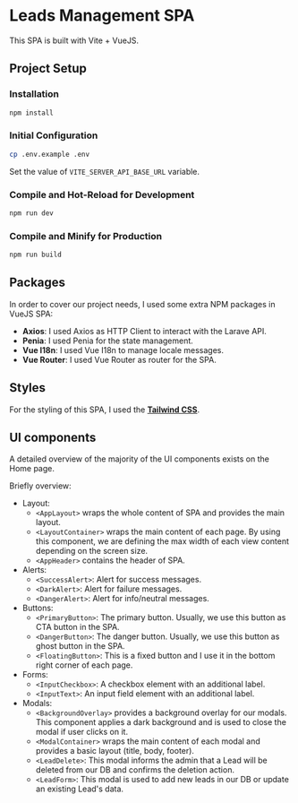 # Leads Management SPA

This SPA is built with Vite + VueJS.

## Project Setup

### Installation

```sh
npm install
```

### Initial Configuration

```sh
cp .env.example .env
```

Set the value of `VITE_SERVER_API_BASE_URL` variable.

### Compile and Hot-Reload for Development

```sh
npm run dev
```

### Compile and Minify for Production

```sh
npm run build
```

## Packages

In order to cover our project needs, I used some extra NPM packages in VueJS SPA:

- **Axios**: I used Axios as HTTP Client to interact with the Larave API.
- **Penia**: I used Penia for the state management.
- **Vue I18n**: I used Vue I18n to manage locale messages.
- **Vue Router**: I used Vue Router as router for the SPA.

## Styles

For the styling of this SPA, I used the [**Tailwind CSS**](https://tailwindcss.com/).

## UI components

A detailed overview of the majority of the UI components exists on the Home page.

Briefly overview:

- Layout:
  - `<AppLayout>` wraps the whole content of SPA and provides the main layout.
  - `<LayoutContainer>` wraps the main content of each page. By using this component, we are defining the max width of each view content depending on the screen size.
  - `<AppHeader>` contains the header of SPA.
- Alerts:
  - `<SuccessAlert>`: Alert for success messages.
  - `<DarkAlert>`: Alert for failure messages.
  - `<DangerAlert>`: Alert for info/neutral messages.
- Buttons:
  - `<PrimaryButton>`: The primary button. Usually, we use this button as CTA button in the SPA.
  - `<DangerButton>`: The danger button. Usually, we use this button as ghost button in the SPA.
  - `<FloatingButton>`: This is a fixed button and I use it in the bottom right corner of each page.
- Forms:
  - `<InputCheckbox>`: A checkbox element with an additional label.
  - `<InputText>`: An input field element with an additional label.
- Modals:
  - `<BackgroundOverlay>` provides a background overlay for our modals. This component applies a dark background and is used to close the modal if user clicks on it.
  - `<ModalContainer>` wraps the main content of each modal and provides a basic layout (title, body, footer).
  - `<LeadDelete>`: This modal informs the admin that a Lead will be deleted from our DB and confirms the deletion action.
  - `<LeadForm>`: This modal is used to add new leads in our DB or update an existing Lead's data.

